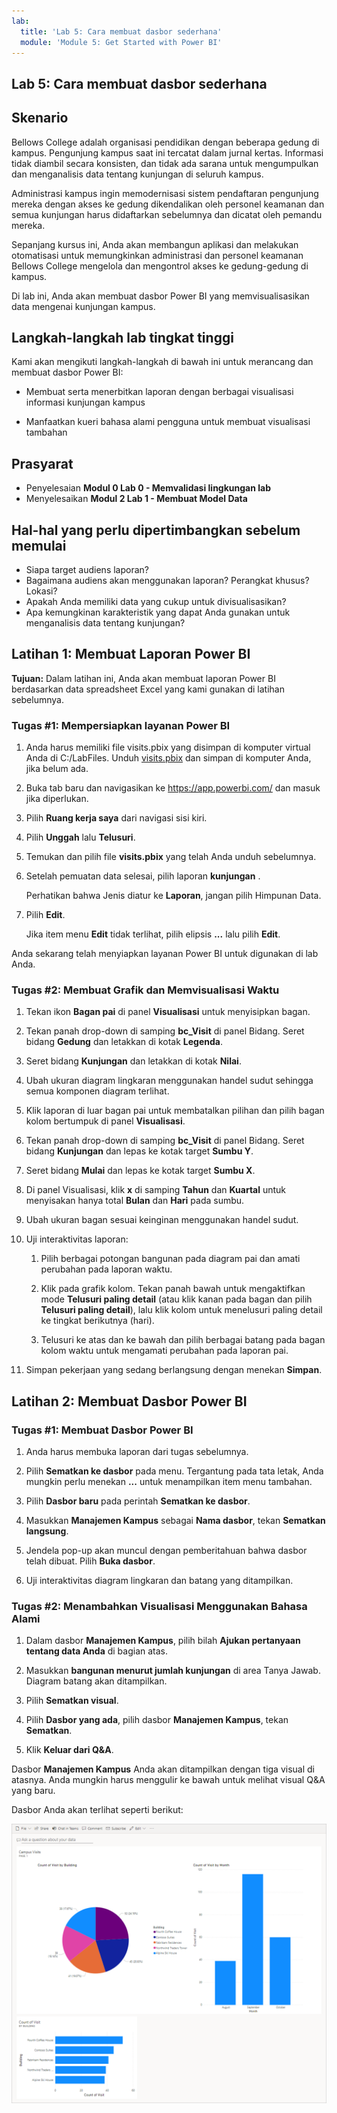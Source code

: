 ```yaml
---
lab:
  title: 'Lab 5: Cara membuat dasbor sederhana'
  module: 'Module 5: Get Started with Power BI'
---
```


## Lab 5: Cara membuat dasbor sederhana

## Skenario

Bellows College adalah organisasi pendidikan dengan beberapa gedung di kampus. Pengunjung kampus saat ini tercatat dalam jurnal kertas. Informasi tidak diambil secara konsisten, dan tidak ada sarana untuk mengumpulkan dan menganalisis data tentang kunjungan di seluruh kampus.

Administrasi kampus ingin memodernisasi sistem pendaftaran pengunjung mereka dengan akses ke gedung dikendalikan oleh personel keamanan dan semua kunjungan harus didaftarkan sebelumnya dan dicatat oleh pemandu mereka.

Sepanjang kursus ini, Anda akan membangun aplikasi dan melakukan otomatisasi untuk memungkinkan administrasi dan personel keamanan Bellows College mengelola dan mengontrol akses ke gedung-gedung di kampus.

Di lab ini, Anda akan membuat dasbor Power BI yang memvisualisasikan data mengenai kunjungan kampus.

## Langkah-langkah lab tingkat tinggi

Kami akan mengikuti langkah-langkah di bawah ini untuk merancang dan membuat dasbor Power BI:

-   Membuat serta menerbitkan laporan dengan berbagai visualisasi informasi kunjungan kampus

-   Manfaatkan kueri bahasa alami pengguna untuk membuat visualisasi tambahan

## Prasyarat

- Penyelesaian **Modul 0 Lab 0 - Memvalidasi lingkungan lab**
- Menyelesaikan **Modul 2 Lab 1 - Membuat Model Data**

## Hal-hal yang perlu dipertimbangkan sebelum memulai

-   Siapa target audiens laporan?
-   Bagaimana audiens akan menggunakan laporan? Perangkat khusus? Lokasi?
-   Apakah Anda memiliki data yang cukup untuk divisualisasikan?
-   Apa kemungkinan karakteristik yang dapat Anda gunakan untuk menganalisis data tentang kunjungan?

## Latihan 1: Membuat Laporan Power BI

**Tujuan:** Dalam latihan ini, Anda akan membuat laporan Power BI berdasarkan data spreadsheet Excel yang kami gunakan di latihan sebelumnya.

### Tugas \#1: Mempersiapkan layanan Power BI

1.  Anda harus memiliki file visits.pbix yang disimpan di komputer virtual Anda di C:/LabFiles. Unduh [visits.pbix](https://github.com/MicrosoftLearning/PL-900-Microsoft-Power-Platform-Fundamentals/raw/master/Allfiles/visits.pbix) dan simpan di komputer Anda, jika belum ada.

2.  Buka tab baru dan navigasikan ke <https://app.powerbi.com/> dan masuk jika diperlukan.

3.  Pilih **Ruang kerja saya** dari navigasi sisi kiri.

5.  Pilih **Unggah** lalu **Telusuri**.

6.  Temukan dan pilih file **visits.pbix** yang telah Anda unduh sebelumnya. 

7.  Setelah pemuatan data selesai, pilih laporan **kunjungan** .

    Perhatikan bahwa Jenis diatur ke **Laporan**, jangan pilih Himpunan Data.

8.  Pilih **Edit**. 

    Jika item menu **Edit** tidak terlihat, pilih elipsis **...** lalu pilih **Edit**.

Anda sekarang telah menyiapkan layanan Power BI untuk digunakan di lab Anda.


### Tugas \#2: Membuat Grafik dan Memvisualisasi Waktu

1.  Tekan ikon **Bagan pai** di panel **Visualisasi** untuk menyisipkan bagan.

2.  Tekan panah drop-down di samping **bc_Visit** di panel Bidang. Seret bidang **Gedung** dan letakkan di kotak **Legenda**.

3.  Seret bidang **Kunjungan** dan letakkan di kotak **Nilai**.

4.  Ubah ukuran diagram lingkaran menggunakan handel sudut sehingga semua komponen diagram terlihat.

5.  Klik laporan di luar bagan pai untuk membatalkan pilihan dan pilih bagan kolom bertumpuk di panel **Visualisasi**.

6.  Tekan panah drop-down di samping **bc_Visit** di panel Bidang. Seret bidang **Kunjungan** dan lepas ke kotak target **Sumbu Y**.

7.  Seret bidang **Mulai** dan lepas ke kotak target **Sumbu X**.

8.  Di panel Visualisasi, klik **x** di samping **Tahun** dan **Kuartal** untuk menyisakan hanya total **Bulan** dan **Hari** pada sumbu.

9.  Ubah ukuran bagan sesuai keinginan menggunakan handel sudut.

10. Uji interaktivitas laporan:

    1.  Pilih berbagai potongan bangunan pada diagram pai dan amati perubahan pada laporan waktu.

    2.  Klik pada grafik kolom. Tekan panah bawah untuk mengaktifkan mode **Telusuri paling detail** (atau klik kanan pada bagan dan pilih **Telusuri paling detail**), lalu klik kolom untuk menelusuri paling detail ke tingkat berikutnya (hari).

    3.  Telusuri ke atas dan ke bawah dan pilih berbagai batang pada bagan kolom waktu untuk mengamati perubahan pada laporan pai.

11. Simpan pekerjaan yang sedang berlangsung dengan menekan **Simpan**.

## Latihan 2: Membuat Dasbor Power BI

### Tugas \#1: Membuat Dasbor Power BI

1.  Anda harus membuka laporan dari tugas sebelumnya.

2.  Pilih **Sematkan ke dasbor** pada menu. Tergantung pada tata letak, Anda mungkin perlu menekan **...** untuk menampilkan item menu tambahan.

3.  Pilih **Dasbor baru** pada perintah **Sematkan ke dasbor**.

4.  Masukkan **Manajemen Kampus** sebagai **Nama dasbor**, tekan **Sematkan langsung**.

5.  Jendela pop-up akan muncul dengan pemberitahuan bahwa dasbor telah dibuat. Pilih **Buka dasbor**.

6.  Uji interaktivitas diagram lingkaran dan batang yang ditampilkan.

### Tugas \#2: Menambahkan Visualisasi Menggunakan Bahasa Alami

1.  Dalam dasbor **Manajemen Kampus**, pilih bilah **Ajukan pertanyaan tentang data Anda** di bagian atas.

2.  Masukkan **bangunan menurut jumlah kunjungan** di area Tanya Jawab. Diagram batang akan ditampilkan.

3.  Pilih **Sematkan visual**.

4.  Pilih **Dasbor yang ada**, pilih dasbor **Manajemen Kampus**, tekan **Sematkan**.

5.  Klik **Keluar dari Q&A**.

Dasbor **Manajemen Kampus** Anda akan ditampilkan dengan tiga visual di atasnya. Anda mungkin harus menggulir ke bawah untuk melihat visual Q&A yang baru.

Dasbor Anda akan terlihat seperti berikut:

![](media/5-powerbi-result.png)
